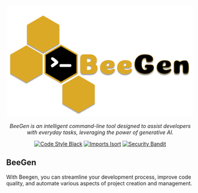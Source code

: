 <p align="center">  
  <img src="docs/images/beegen.png" alt="BeeGen">  
</p>
<p align="center">
    <em>BeeGen is an intelligent command-line tool designed to assist developers with everyday tasks, leveraging the power of generative AI.</em>
</p>
<p align="center">
    <a href="https://github.com/psf/black"><img alt="Code Style Black" src="https://img.shields.io/badge/code%20style-black-000000.svg"></a>
    <a href="https://pycqa.github.io/isort/"><img alt="Imports Isort" src="https://img.shields.io/badge/%20imports-isort-%231674b1?style=flat&labelColor=ef8336"></a>
    <a href="https://github.com/PyCQA/bandit"><img alt="Security Bandit" src="https://img.shields.io/badge/security-bandit-yellow.svg"></a>
    
</p>

## BeeGen

With Beegen, you can streamline your development process, improve code quality, and automate various aspects of project creation and management.